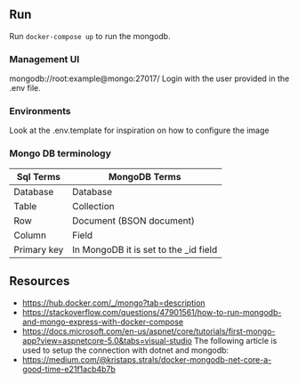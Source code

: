 
## Run 
Run ```docker-compose up``` to run the mongodb.

### Management UI
mongodb://root:example@mongo:27017/
Login with the user provided in the .env file.

### Environments
Look at the .env.template for inspiration on how to configure the image

### Mongo DB terminology

| Sql Terms   | MongoDB Terms                         |
|-------------|---------------------------------------|
| Database    | Database                              |
| Table       | Collection                            |
| Row         | Document (BSON document)              |
| Column      | Field                                 |
| Primary key | In MongoDB it is set to the _id field |

## Resources
* https://hub.docker.com/_/mongo?tab=description
* https://stackoverflow.com/questions/47901561/how-to-run-mongodb-and-mongo-express-with-docker-compose
* https://docs.microsoft.com/en-us/aspnet/core/tutorials/first-mongo-app?view=aspnetcore-5.0&tabs=visual-studio
The following article is used to setup the connection with dotnet and mongodb:
* https://medium.com/@kristaps.strals/docker-mongodb-net-core-a-good-time-e21f1acb4b7b